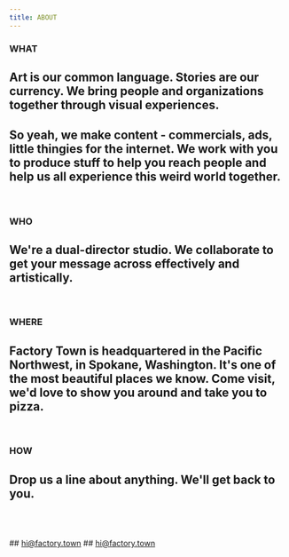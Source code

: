 ```yaml
---
title: ABOUT
---
```



### WHAT 

## Art is our common language. Stories are our currency. We bring people and organizations together through visual experiences. 

## So yeah, we make content - commercials, ads, little thingies for the internet. We work with you to produce stuff to help you reach people and help us all experience this weird world together. 

<BR>

### WHO

## We're a dual-director studio. We collaborate to get your message across effectively and artistically. 

<BR>

### WHERE

## Factory Town is headquartered in the Pacific Northwest, in Spokane, Washington. It's one of the most beautiful places we know. Come visit, we'd love to show you around and take you to pizza.

<BR>

### HOW

## Drop us a line about anything. We'll get back to you.

<BR>
<BR>
<BR>
## <a href="mailto:hi@factory.town" target="new">hi@factory.town</a>
## <a href = "mailto:hi@factory.town?subject = Feedback&body = Message">
hi@factory.town
</a>

